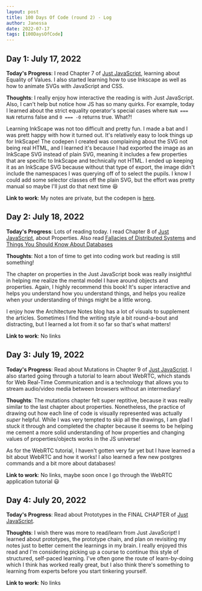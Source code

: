 ```yaml
---
layout: post
title: 100 Days Of Code (round 2) - Log
author: Janessa
date: 2022-07-17
tags: [100DaysOfCode]
---
```


## Day 1: July 17, 2022

**Today's Progress**: I read Chapter 7 of [Just JavaScript](https://justjavascript.com/), learning about Equality of Values. I also started learning how to use Inkscape as well as how to animate SVGs with JavaScript and CSS.

**Thoughts**: I really enjoy how interactive the reading is with Just JavaScript. Also, I can't help but notice how JS has so many quirks. For example, today I learned about the strict equality operator's special cases where `NaN === NaN` returns false and `0 === -0` returns true. What?!

Learning InkScape was not too difficult and pretty fun. I made a bat and I was prett happy with how it turned out. It's relatively easy to look things up for InkScape! The codepen I created was complaining about the SVG not being real HTML, and I learned it's because I had exported the image as an InkScape SVG instead of plain SVG, meaning it includes a few properties that are specific to InkScape and technically not HTML. I ended up keeping it as an InkScape SVG because without that type of export, the image didn't include the namespaces I was querying off of to select the pupils. I know I could add some selector classes off the plain SVG, but the effort was pretty manual so maybe I'll just do that next time 😆

**Link to work**: My notes are private, but the codepen is [here](https://codepen.io/janessatran/pen/dymNgBQ).

## Day 2: July 18, 2022

**Today's Progress**: Lots of reading today. I read Chapter 8 of [Just JavaScript](https://justjavascript.com/), about Properties. Also read [Fallacies of Distributed Systems](https://architecturenotes.co/fallacies-of-distributed-systems/) and [Things You Should Know About Databases](https://architecturenotes.co/things-you-should-know-about-databases/)

**Thoughts**: Not a ton of time to get into coding work but reading is still something!

The chapter on properties in the Just JavaScript book was really insightful in helping me realize the mental model I have around objects and properties. Again, I highly recommend this book! It's super interactive and helps you understand how you understand things, and helps you realize when your understanding of things might be a little wrong.

I enjoy how the Architecture Notes blog has a lot of visuals to supplement the articles. Sometimes I find the writing style a bit round-a-bout and distracting, but I learned a lot from it so far so that's what matters!

**Link to work**: No links

## Day 3: July 19, 2022

**Today's Progress**: Read about Mutations in Chapter 9 of [Just JavaScript](https://justjavascript.com/). I also started going through a tutorial to learn about WebRTC, which stands for Web Real-Time Communication and is a technology that allows you to stream audio/video media between browsers without an intermediary!

**Thoughts**: The mutations chapter felt super reptitive, because it was really similar to the last chapter about properties. Nonetheless, the practice of drawing out how each line of code is visually represented was actually _super_ helpful. While I was very tempted to skip all the drawings, I am glad I stuck it through and completed the chapter because it seems to be helping me cement a more solid understanding of how properties and changing values of properties/objects works in the JS universe!

As for the WebRTC tutorial, I haven't gotten very far yet but I have learned a bit about WebRTC and how it works! I also learned a few new postgres commands and a bit more about databases!

**Link to work**: No links, maybe soon once I go through the WebRTC application tutorial 😃

## Day 4: July 20, 2022

**Today's Progress**: Read about Prototypes in the FINAL CHAPTER of [Just JavaScript](https://justjavascript.com/).

**Thoughts**: I wish there was more to read/learn from Just JavaScript! I learned about prototypes, the prototype chain, and plan on revisiting my notes just to better cement the learnings in my brain. I really enjoyed this read and I'm considering picking up a course to continue this style of structured, self-paced learning. I've often gone the route of learn-by-doing which I think has worked really great, but I also think there's something to learning from experts before you start tinkering yourself.

**Link to work**: No links
